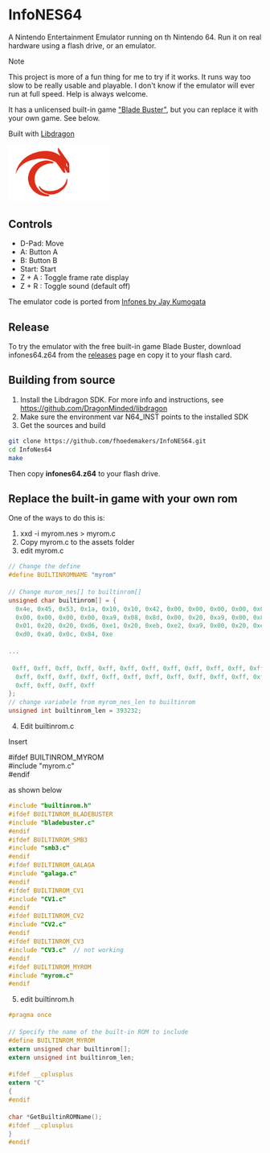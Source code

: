 # InfoNES64

A Nintendo Entertainment Emulator running on th Nintendo 64.  Run it on real hardware using a flash drive, or an emulator.

> [!NOTE]
> This project is more of a fun thing for me to try if it works. It runs way too slow to be really usable and playable. I don't know if the emulator will ever run at full speed. Help is always welcome. 

It has a unlicensed built-in game ["Blade Buster"](https://www.rgcd.co.uk/2011/05/blade-buster-nes.html), but you can replace it with your own game. See below.

Built with [Libdragon](https://github.com/DragonMinded/libdragon)

<img src="/assets/libdragon.png" width="200" />

## Controls

- D-Pad: Move
- A: Button A
- B: Button B
- Start: Start
- Z + A : Toggle frame rate display
- Z + R : Toggle sound (default off)


The emulator code is ported from [Infones by Jay Kumogata](https://github.com/jay-kumogata/InfoNES)

## Release

To try the emulator with the free built-in game Blade Buster, download infones64.z64 from the [releases](https://github.com/fhoedemakers/InfoNES64/releases/latest) page en copy it to your flash card.

## Building from source

1. Install the Libdragon SDK. For more info and instructions, see https://github.com/DragonMinded/libdragon
2. Make sure the environment var N64_INST points to the installed SDK
3. Get the sources and build

````bash
git clone https://github.com/fhoedemakers/InfoNES64.git
cd InfoNes64
make
````

Then copy **infones64.z64** to your flash drive.

## Replace the built-in game with your own rom

One of the ways to do this is: 

1. xxd -i myrom.nes > myrom.c
2. Copy myrom.c to the assets folder
3. edit myrom.c

````C
// Change the define
#define BUILTINROMNAME "myrom"

// Change murom_nes[] to builtinrom[]
unsigned char builtinrom[] = {
  0x4e, 0x45, 0x53, 0x1a, 0x10, 0x10, 0x42, 0x00, 0x00, 0x00, 0x00, 0x00,
  0x00, 0x00, 0x00, 0x00, 0xa9, 0x08, 0x8d, 0x00, 0x20, 0xa9, 0x00, 0x8d,
  0x01, 0x20, 0x20, 0xd6, 0xe1, 0x20, 0xeb, 0xe2, 0xa9, 0x00, 0x20, 0xe6,
  0xd0, 0xa0, 0x0c, 0x84, 0xe

...

 0xff, 0xff, 0xff, 0xff, 0xff, 0xff, 0xff, 0xff, 0xff, 0xff, 0xff, 0xff,
  0xff, 0xff, 0xff, 0xff, 0xff, 0xff, 0xff, 0xff, 0xff, 0xff, 0xff, 0xff,
  0xff, 0xff, 0xff, 0xff
};
// change variabele from myrom_nes_len to builtinrom
unsigned int builtinrom_len = 393232;
````

4. Edit builtinrom.c

Insert

#ifdef BUILTINROM_MYROM  
#include "myrom.c"  
#endif  

as shown below

````C
#include "builtinrom.h"
#ifdef BUILTINROM_BLADEBUSTER
#include "bladebuster.c"
#endif
#ifdef BUILTINROM_SMB3
#include "smb3.c"
#endif
#ifdef BUILTINROM_GALAGA
#include "galaga.c"
#endif
#ifdef BUILTINROM_CV1
#include "CV1.c"
#endif
#ifdef BUILTINROM_CV2
#include "CV2.c"
#endif
#ifdef BUILTINROM_CV3
#include "CV3.c"  // not working
#endif
#ifdef BUILTINROM_MYROM
#include "myrom.c"
#endif
````

5. edit builtinrom.h

````C
#pragma once

// Specify the name of the built-in ROM to include
#define BUILTINROM_MYROM
extern unsigned char builtinrom[];
extern unsigned int builtinrom_len;

#ifdef __cplusplus
extern "C"
{
#endif

char *GetBuiltinROMName();
#ifdef __cplusplus
}
#endif
````
   
